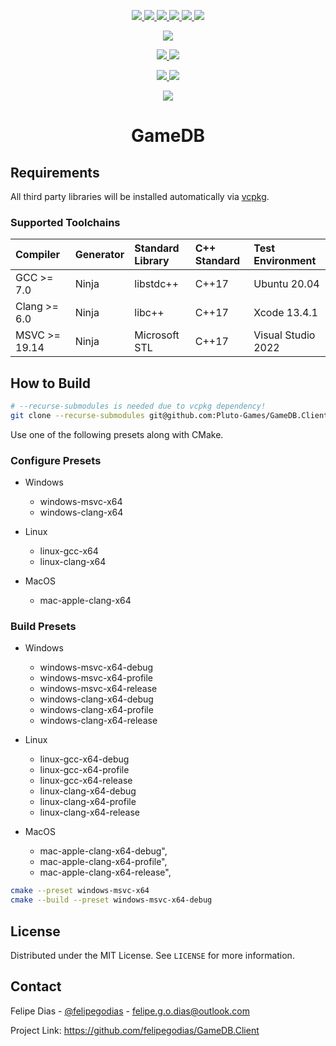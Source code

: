 <p align="center">
    <a href="https://github.com/felipegodias/GameDB.Client/graphs/contributors">
        <img src="https://img.shields.io/github/contributors/felipegodias/GameDB.Client.svg"/>
    </a>
    <a href="https://github.com/felipegodias/GameDB.Client/network/members">
        <img src="https://img.shields.io/github/forks/felipegodias/GameDB.Client.svg"/>
    </a>
    <a href="https://github.com/felipegodias/GameDB.Client/stargazers">
        <img src="https://img.shields.io/github/stars/felipegodias/GameDB.Client.svg"/>
    </a>
    <a href="https://github.com/felipegodias/GameDB.Client/issues">
        <img src="https://img.shields.io/github/issues/felipegodias/GameDB.Client.svg"/>
    </a>
    <a href="https://github.com/felipegodias/GameDB.Client/blob/master/LICENSE">
        <img src="https://img.shields.io/github/license/felipegodias/GameDB.Client.svg"/>
    </a>
    <a href="https://www.linkedin.com/in/felipegodias">
        <img src="https://img.shields.io/badge/-LinkedIn-black.svg?logo=linkedin&colorB=1182c3"/>
    </a>
</p>

<p align="center">
    <a href="https://www.codacy.com/gh/felipegodias/GameDB.Client/dashboard?utm_source=github.com&amp;utm_medium=referral&amp;utm_content=felipegodias/GameDB.Client&amp;utm_campaign=Badge_Grade">
    <img src="https://app.codacy.com/project/badge/Grade/c96c6820f01241c794a95c7430a6fef0"/>
    </a>
</p>

<p align="center">
    <a href="https://github.com/felipegodias/GameDB.Client/actions/workflows/windows_msvc_build.yml">
        <img src="https://github.com/felipegodias/GameDB.Client/actions/workflows/windows_msvc_build.yml/badge.svg"/>
    </a>
    <a href="https://github.com/felipegodias/GameDB.Client/actions/workflows/windows_clang_build.yml">
        <img src="https://github.com/felipegodias/GameDB.Client/actions/workflows/windows_clang_build.yml/badge.svg"/>
    </a>
</p>

<p align="center">
    <a href="https://github.com/felipegodias/GameDB.Client/actions/workflows/linux_gcc_build.yml">
        <img src="https://github.com/felipegodias/GameDB.Client/actions/workflows/linux_gcc_build.yml/badge.svg"/>
    </a>
    <a href="https://github.com/felipegodias/GameDB.Client/actions/workflows/linux_clang_build.yml">
        <img src="https://github.com/felipegodias/GameDB.Client/actions/workflows/linux_clang_build.yml/badge.svg"/>
    </a>
</p>

<p align="center">
    <a href="https://github.com/felipegodias/GameDB.Client/actions/workflows/mac_clang_build.yml">
        <img src="https://github.com/felipegodias/GameDB.Client/actions/workflows/mac_clang_build.yml/badge.svg"/>
    </a>
</p>

<div align="center">
    <h1 align="center">GameDB</h1>
</div>

## Requirements

All third party libraries will be installed automatically via <a href="https://github.com/microsoft/vcpkg">vcpkg</a>.

### Supported Toolchains

| Compiler      | Generator | Standard Library | C++ Standard | Test Environment   |
| :------------ | :-------- | :--------------- | :----------- | :----------------- |
| GCC >= 7.0    | Ninja     | libstdc++        | C++17        | Ubuntu 20.04       |
| Clang >= 6.0  | Ninja     | libc++           | C++17        | Xcode 13.4.1       |
| MSVC >= 19.14 | Ninja     | Microsoft STL    | C++17        | Visual Studio 2022 |

## How to Build

```bash
# --recurse-submodules is needed due to vcpkg dependency!
git clone --recurse-submodules git@github.com:Pluto-Games/GameDB.Client.git
```

Use one of the following presets along with CMake.

### Configure Presets

-   Windows
    -   windows-msvc-x64
    -   windows-clang-x64

-   Linux
    -   linux-gcc-x64
    -   linux-clang-x64

-   MacOS
    -   mac-apple-clang-x64

### Build Presets

-   Windows
    -   windows-msvc-x64-debug
    -   windows-msvc-x64-profile
    -   windows-msvc-x64-release
    -   windows-clang-x64-debug
    -   windows-clang-x64-profile
    -   windows-clang-x64-release

-   Linux
    -   linux-gcc-x64-debug
    -   linux-gcc-x64-profile
    -   linux-gcc-x64-release
    -   linux-clang-x64-debug
    -   linux-clang-x64-profile
    -   linux-clang-x64-release

-   MacOS
    -   mac-apple-clang-x64-debug",
    -   mac-apple-clang-x64-profile",
    -   mac-apple-clang-x64-release",

```bash
cmake --preset windows-msvc-x64
cmake --build --preset windows-msvc-x64-debug
```

<!-- LICENSE -->

## License

Distributed under the MIT License. See `LICENSE` for more information.

<!-- CONTACT -->

## Contact

Felipe Dias - [@felipegodias](https://twitter.com/felipegodias) - felipe.g.o.dias@outlook.com

Project Link: <https://github.com/felipegodias/GameDB.Client>